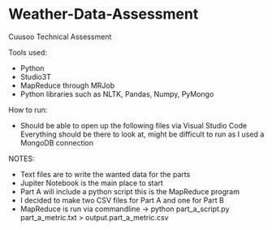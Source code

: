 # Weather-Data-Assessment
Cuusoo Technical Assessment

<p> Tools used: </p>
<ul>
  <li>Python</li>
  <li>Studio3T</li>
  <li>MapReduce through MRJob</li>
  <li>Python libraries such as NLTK, Pandas, Numpy, PyMongo</li>
 </ul>

<p> How to run: </p>
<ul>
  <li>Should be able to open up the following files via Visual Studio Code </li.
  <li>Everything should be there to look at, might be difficult to run as I used a MongoDB connection</li>
</ul>

<p> NOTES: </p>
<ul>
  <li>Text files are to write the wanted data for the parts</li>
  <li>Jupiter Notebook is the main place to start</li>
  <li>Part A will include a python script this is the MapReduce program</li>
  <li>I decided to make two CSV files for Part A and one for Part B</li>
  <li>MapReduce is run via commandline -> python part_a_script.py part_a_metric.txt > output.part_a_metric.csv</li>
</ul>
